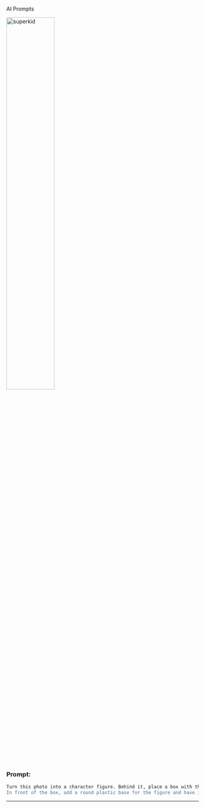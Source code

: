 AI Prompts

<img width="50%" height="auto" alt="superkid" src="https://github.com/user-attachments/assets/879f7608-0c7b-4532-a8cc-a4c79f230a0f" />

### Prompt:
```bash
Turn this photo into a character figure. Behind it, place a box with the character's image printed on it Next to it, add a computer with its screen showing the Blender modeling process.
In front of the box, add a round plastic base for the figure and have it stand on it. The PVC material of the base should have a crystal-clear, translucent texture, and set the entire scene indoors.
```

<hr/>


